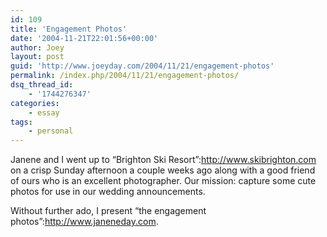 ```yaml
---
id: 109
title: 'Engagement Photos'
date: '2004-11-21T22:01:56+00:00'
author: Joey
layout: post
guid: 'http://www.joeyday.com/2004/11/21/engagement-photos'
permalink: /index.php/2004/11/21/engagement-photos/
dsq_thread_id:
    - '1744276347'
categories:
    - essay
tags:
    - personal
---
```


Janene and I went up to “Brighton Ski Resort”:http://www.skibrighton.com on a crisp Sunday afternoon a couple weeks ago along with a good friend of ours who is an excellent photographer. Our mission: capture some cute photos for use in our wedding announcements.

Without further ado, I present “the engagement photos”:http://www.janeneday.com.